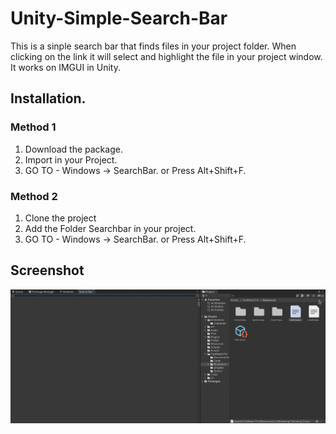 # Unity-Simple-Search-Bar

This is a sinple search bar that finds files in your project folder. When clicking on the link it will select and highlight the file in your project window. It works on IMGUI in Unity.

## Installation.
 ### Method 1
1. Download the package.
2. Import in your Project.
3. GO TO - Windows -> SearchBar. or Press Alt+Shift+F.
 ### Method 2
1. Clone the project
2. Add the Folder Searchbar in your project. 
3. GO TO - Windows -> SearchBar. or Press Alt+Shift+F.
   
## Screenshot
![alt text](Images/SearchBar.gif)

